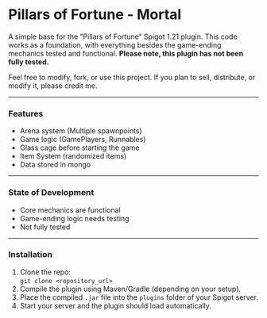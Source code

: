 # Pillars of Fortune - Mortal

A simple base for the "Pillars of Fortune" Spigot 1.21 plugin. This code works as a foundation, with everything besides the game-ending mechanics tested and functional. **Please note, this plugin has not been fully tested.**

Feel free to modify, fork, or use this project. If you plan to sell, distribute, or modify it, please credit me.

---

### Features

- Arena system (Multiple spawnpoints)
- Game logic (GamePlayers, Runnables)
- Glass cage before starting the game
- Item System (randomized items)
- Data stored in mongo

---

### State of Development

- Core mechanics are functional
- Game-ending logic needs testing
- Not fully tested

---

### Installation

1. Clone the repo:  
   `git clone <repository_url>`
2. Compile the plugin using Maven/Gradle (depending on your setup).
3. Place the compiled `.jar` file into the `plugins` folder of your Spigot server.
4. Start your server and the plugin should load automatically.
